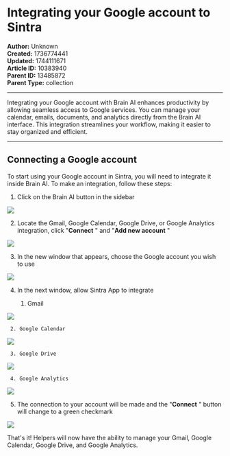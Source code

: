 # Integrating your Google account to Sintra

**Author:** Unknown  
**Created:** 1736774441  
**Updated:** 1744111671  
**Article ID:** 10383940  
**Parent ID:** 13485872  
**Parent Type:** collection  

---

Integrating your Google account with Brain AI enhances productivity by allowing seamless access to Google services. You can manage your calendar, emails, documents, and analytics directly from the Brain AI interface. This integration streamlines your workflow, making it easier to stay organized and efficient.

* * *

## Connecting a Google account

To start using your Google account in Sintra, you will need to integrate it inside Brain AI. To make an integration, follow these steps:

  1. Click on the Brain AI button in the sidebar

![](https://downloads.intercomcdn.com/i/o/s36tbegb/1369063526/d8c7cba35b7575d9b39e9788d5d6/AD_4nXf5cOoKB1QcmxzBIpwXvljnXza60HkDspcjPdpnZox88-fm9NySs2Nh-A6ZgnkqwuQ0w_A7No-UiRSRJ7Sndy0aT7IGSJ9xLE2qMVP8VmG3czQ9CkYNVwwm2Lcu5gv5slP53qbTYw?expires=1754573400&signature=be04782c7ebddf8e8a08f02ce2be63fce3d7516daf7b418353aeab5903476026&req=dSMhH8l4noRdX%2FMW1HO4zcXDOwbXmhANs4%2F%2B1Shgi712GZ1FYEsQdGVs0xJ3%0Anwpq%0A)

  2. Locate the Gmail, Google Calendar, Google Drive, or Google Analytics integration, click "**Connect** " and "**Add new account** "

![](https://downloads.intercomcdn.com/i/o/s36tbegb/1369063613/1bcdbc9a92da750cddd9d66ff671/image.png?expires=1754573400&signature=6b3a9747bc1b34ef85f50a7f211ce1f721e7adda42d12156b81ae2a2bbb4ddc3&req=dSMhH8l4nodeWvMW1HO4zfmMvGcBxzNjTFbvf2hkLWA6nUMwB%2BYVzm1o%2B6zz%0A6zXW%0A)

  3. In the new window that appears, choose the Google account you wish to use

![](https://downloads.intercomcdn.com/i/o/s36tbegb/1369064025/fc4dcff0b185261ab2c6db47cd51/image.png?expires=1754573400&signature=cfa049788a9aa51017f0199aa180a1e97a5c3d7ba2414c9071995c344c8feb10&req=dSMhH8l4mYFdXPMW1HO4zRFCGbhV7ttdz1JE2tqCm19MaT1O4%2FmURd6TL78P%0AA9H9%0A)

  4. In the next window, allow Sintra App to integrate

     1. Gmail

![](https://downloads.intercomcdn.com/i/o/s36tbegb/1369070916/316af2171d0166babde9b3f95f94/AD_4nXevIh-fycf6AM2iJJ8tZKTJuIktEGAn_1sqQ1UYQJGqCtc7AFgau4SQ_nvKt9e8-T7cmW6YTuaX5ijxhXjoHBs5z-GgBH72CRKS8HAmVeTZbFn5ZtjgPsoJ1CbtwKyrmY4vBPZ4?expires=1754573400&signature=6484d89488ac160bd4e29cb812ee8946de08e9bc9d75f4764c97aa1869634600&req=dSMhH8l5nYheX%2FMW1HO4zWqS7O5KAjmJQSd2gB%2BXsPwYllai%2B2Zr6eWo2m5e%0A832H%0A)

     2. Google Calendar

![](https://sintra-bfc815b4cdbb.intercom-attachments-7.com/i/o/s36tbegb/1369073538/fb2d45f11d0e14ac4cb8ac4052de/AD_4nXfh0jAOIyb9KtdtVNwbqPYeFKo9Aqq6s0pQMmSVhESZcl7UPeQxSA0oi17iEaPclStDkrMvfEsjHcJvRbO6yhAkbSpk3qtZiLsYivH9easKMT_LWDa8I8nXi6ty5rfYLdyBhcp-pQ?expires=1754573400&signature=125923c9f3ffa3a02b02c07eeee390a48e461a6488c6f5f1e6e07684b5ea2f79&req=dSMhH8l5noRcUfMW1HO4zUuNK4FYMW3YHxDMfDaYErZYdsPUm8q%2BXU%2BVSXF4%0AZ8f8%0A)

     3. Google Drive

![](https://downloads.intercomcdn.com/i/o/s36tbegb/1369071423/0c5922635cf078310d006dacaf43/AD_4nXe1RiVoS6R3a7jdAqsGXkJNseUlU8i_nEj9ESZcknohyS_cxkvjqDO2hp2JbjmnJIEkBcmJGNQ6JcC1iLmZfpxuTw7RmwMjRP6ZhDfavDhi2tMQ1dBhAa1NVdcqtgNp-iB-eFM72A?expires=1754573400&signature=2c37f09920ddeff7bad13fa183b3c09af950338d1ba10b1e68a90c1dede97aeb&req=dSMhH8l5nIVdWvMW1HO4zUrrx1rp%2FzRZkk2yRwtqXWmtj0hu0ktPlrAEFSvh%0ASJzb%0A)

     4. Google Analytics

![](https://downloads.intercomcdn.com/i/o/s36tbegb/1464708673/01944a4a4f1166bc6f49cdced981/image.png?expires=1754573400&signature=24db310741ab0e5df13c9d836d7a78f6eed8ecaec0a6f74bfd0ebf2042ce9e08&req=dSQhEs5%2BlYdYWvMW1HO4zalwAvdaScC7vuf39OJT5CBMx%2BaNTdnhGulgY%2BDw%0At5%2FD%0A)

  5. The connection to your account will be made and the "**Connect** " button will change to a green checkmark

![](https://downloads.intercomcdn.com/i/o/s36tbegb/1369072064/82d72142ba965436c88fd39503e0/AD_4nXdQRUoy6T7JZSp20Bjb6q8-cQOSxpOlTDnTkdTXylfzyBqVN64Z7IdJ-Nk3NwLUfmSM2Tda1l_7t6syLa6trteNpqp0giIrLT3rDv3kVP8BH19doXPubQdczO8gkCuBGXWdtChv3w?expires=1754573400&signature=94245b0b7dbb91a4a53e84a07a920753e2255c96400fcaecfcca80c0ecbcd265&req=dSMhH8l5n4FZXfMW1HO4zZ%2BjUz5r%2FOU%2FGXsiE4GzrCht4xKX4SsBy4llSJWa%0AP3SE%0A)




That's it! Helpers will now have the ability to manage your Gmail, Google Calendar, Google Drive, and Google Analytics.
